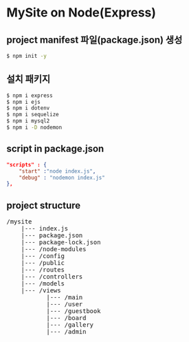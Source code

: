 # MySite on Node(Express)

## project manifest 파일(package.json) 생성
```bash
$ npm init -y
```

## 설치 패키지
```bash
$ npm i express
$ npm i ejs
$ npm i dotenv
$ npm i sequelize
$ npm i mysql2
$ npm i -D nodemon
```

## script in package.json
```JSON
"scripts" : {
    "start" :"node index.js",
    "debug" : "nodemon index.js"
},
```

## project structure
<pre>
/mysite
    |--- index.js
    |--- package.json
    |--- package-lock.json
    |--- /node-modules
    |--- /config
    |--- /public
    |--- /routes
    |--- /controllers
    |--- /models
    |--- /views
           |--- /main
           |--- /user
           |--- /guestbook
           |--- /board
           |--- /gallery
           |--- /admin
</pre>